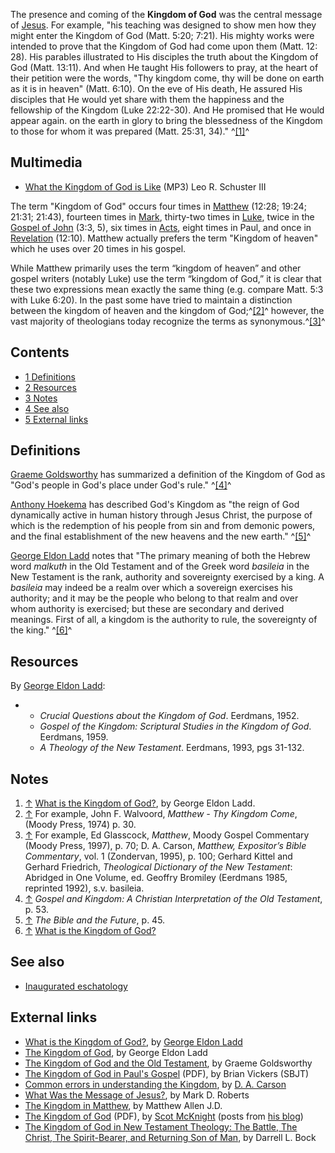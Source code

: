 The presence and coming of the **Kingdom of God** was the central
message of [Jesus](Jesus "Jesus"). For example, "his teaching was
designed to show men how they might enter the Kingdom of God (Matt.
5:20; 7:21). His mighty works were intended to prove that the
Kingdom of God had come upon them (Matt. 12: 28). His parables
illustrated to His disciples the truth about the Kingdom of God
(Matt. 13:11). And when He taught His followers to pray, at the
heart of their petition were the words, "Thy kingdom come, thy will
be done on earth as it is in heaven" (Matt. 6:10). On the eve of
His death, He assured His disciples that He would yet share with
them the happiness and the fellowship of the Kingdom (Luke
22:22-30). And He promised that He would appear again. on the earth
in glory to bring the blessedness of the Kingdom to those for whom
it was prepared (Matt. 25:31, 34)." ^[[1]](#note-0)^

## Multimedia

-   [What the Kingdom of God is Like](http://www.reformedsermons.org/mp3-16/Schuster_Mark_4_21-34.mp3)
    (MP3) Leo R. Schuster III

The term "Kingdom of God" occurs four times in
[Matthew](Gospel_of_Matthew "Gospel of Matthew") (12:28; 19:24;
21:31; 21:43), fourteen times in
[Mark](Gospel_of_Mark "Gospel of Mark"), thirty-two times in
[Luke](Gospel_of_Luke "Gospel of Luke"), twice in the
[Gospel of John](Gospel_of_John "Gospel of John") (3:3, 5), six
times in [Acts](Acts "Acts"), eight times in Paul, and once in
[Revelation](Book_of_Revelation "Book of Revelation") (12:10).
Matthew actually prefers the term "Kingdom of heaven" which he uses
over 20 times in his gospel.

While Matthew primarily uses the term “kingdom of heaven” and other
gospel writers (notably Luke) use the term “kingdom of God,” it is
clear that these two expressions mean exactly the same thing (e.g.
compare Matt. 5:3 with Luke 6:20). In the past some have tried to
maintain a distinction between the kingdom of heaven and the
kingdom of God;^[[2]](#note-1)^ however, the vast majority of
theologians today recognize the terms as
synonymous.^[[3]](#note-2)^




## Contents

-   [1 Definitions](#Definitions)
-   [2 Resources](#Resources)
-   [3 Notes](#Notes)
-   [4 See also](#See_also)
-   [5 External links](#External_links)

## Definitions

[Graeme Goldsworthy](Graeme_Goldsworthy "Graeme Goldsworthy") has
summarized a definition of the Kingdom of God as "God's people in
God's place under God's rule." ^[[4]](#note-3)^

[Anthony Hoekema](Anthony_Hoekema "Anthony Hoekema") has described
God's Kingdom as "the reign of God dynamically active in human
history through Jesus Christ, the purpose of which is the
redemption of his people from sin and from demonic powers, and the
final establishment of the new heavens and the new earth."
^[[5]](#note-4)^

[George Eldon Ladd](George_Eldon_Ladd "George Eldon Ladd") notes
that "The primary meaning of both the Hebrew word *malkuth* in the
Old Testament and of the Greek word *basileia* in the New Testament
is the rank, authority and sovereignty exercised by a king. A
*basileia* may indeed be a realm over which a sovereign exercises
his authority; and it may be the people who belong to that realm
and over whom authority is exercised; but these are secondary and
derived meanings. First of all, a kingdom is the authority to rule,
the sovereignty of the king." ^[[6]](#note-5)^

## Resources

By [George Eldon Ladd](George_Eldon_Ladd "George Eldon Ladd"):

-   -   *Crucial Questions about the Kingdom of God*. Eerdmans,
        1952.
    -   *Gospel of the Kingdom: Scriptural Studies in the Kingdom of God*.
        Eerdmans, 1959.
    -   *A Theology of the New Testament*. Eerdmans, 1993, pgs
        31-132.


## Notes

1.  [↑](#ref-0)
    [What is the Kingdom of God?](http://www.gospelpedlar.com/articles/Last%20Things/kogladd.html),
    by George Eldon Ladd.
2.  [↑](#ref-1) For example, John F. Walvoord,
    *Matthew - Thy Kingdom Come*, (Moody Press, 1974) p. 30.
3.  [↑](#ref-2) For example, Ed Glasscock, *Matthew*, Moody Gospel
    Commentary (Moody Press, 1997), p. 70; D. A. Carson,
    *Matthew, Expositor’s Bible Commentary*, vol. 1 (Zondervan, 1995),
    p. 100; Gerhard Kittel and Gerhard Friedrich,
    *Theological Dictionary of the New Testament*: Abridged in One
    Volume, ed. Geoffry Bromiley (Eerdmans 1985, reprinted 1992), s.v.
    basileia.
4.  [↑](#ref-3)
    *Gospel and Kingdom: A Christian Interpretation of the Old Testament*,
    p. 53.
5.  [↑](#ref-4) *The Bible and the Future*, p. 45.
6.  [↑](#ref-5)
    [What is the Kingdom of God?](http://www.gospelpedlar.com/articles/Last%20Things/kogladd.html)

## See also

-   [Inaugurated eschatology](Inaugurated_eschatology "Inaugurated eschatology")

## External links

-   [What is the Kingdom of God?](http://www.gospelpedlar.com/articles/Last%20Things/kogladd.html),
    by [George Eldon Ladd](George_Eldon_Ladd "George Eldon Ladd")
-   [The Kingdom of God](http://www.gospelpedlar.com/articles/Last%20Things/kog2ladd.html),
    by George Eldon Ladd
-   [The Kingdom of God and the Old Testament](http://www.beginningwithmoses.org/articles/golds1.htm),
    by Graeme Goldsworthy
-   [The Kingdom of God in Paul's Gospel](http://www.sbts.edu/pdf/sbjt/SBJT_2008Spring5.pdf)
    (PDF), by Brian Vickers (SBJT)
-   [Common errors in understanding the Kingdom](http://www.e-n.org.uk/p-4197-Common-errors-in-understanding-the-Kingdom.htm),
    by [D. A. Carson](D._A._Carson "D. A. Carson")
-   [What Was the Message of Jesus?](http://www.markdroberts.com/htmfiles/resources/jesusmessage.htm),
    by Mark D. Roberts
-   [The Kingdom in Matthew](http://www.bible.org/page.asp?page_id=12),
    by Matthew Allen J.D.
-   [The Kingdom of God](http://www.vanguardchurch.com/the_kingdom_of_god_by_scot_mcknight.pdf)
    (PDF), by [Scot McKnight](Scot_McKnight "Scot McKnight") (posts
    from [his blog](http://www.jesuscreed.org))
-   [The Kingdom of God in New Testament Theology: The Battle, The Christ, The Spirit-Bearer, and Returning Son of Man](http://www.bible.org/page.php?page_id=2211),
    by Darrell L. Bock



